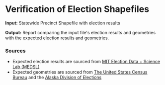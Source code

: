 # Verification of Election Shapefiles

**Input:** Statewide Precinct Shapefile with election results

**Output:** Report comparing the input file's election results and geometries with the expected election results and geometries.

### Sources
* Expected election results are sourced from [MIT Election Data + Science Lab (MEDSL)](https://electionlab.mit.edu/data)
* Expected geometries are sourced from [The United States Census Bureau](https://www.census.gov/) and the [Alaska Division of Elections](http://www.elections.alaska.gov/doc/info/2013-HD-ProclamationPlan.zip)
